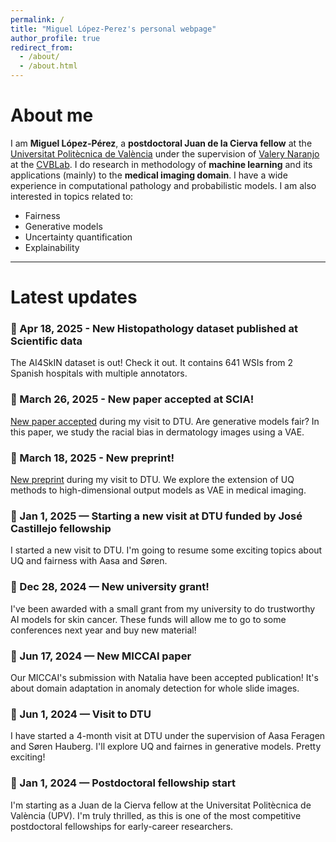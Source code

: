 ```yaml
---
permalink: /
title: "Miguel López-Perez's personal webpage"
author_profile: true
redirect_from: 
  - /about/
  - /about.html
---
```


# About me

I am **Miguel López-Pérez**, a **postdoctoral Juan de la Cierva fellow** at the [Universitat Politècnica de València](https://github.com/academicpages/academicpages.github.io) under the supervision of [Valery Naranjo](https://www.upv.es/ficha-personal/vnaranjo) at the [CVBLab](https://www.cvblab.webs.upv.es/en/home/). I do research in methodology of **machine learning** and its applications (mainly) to the **medical imaging domain**. I have a wide experience in computational pathology and probabilistic models. I am also interested in topics related to:
- Fairness 
- Generative models
- Uncertainty quantification
- Explainability

---

# Latest updates

### 📅 Apr 18, 2025 - New Histopathology dataset published at Scientific data
The AI4SkIN dataset is out! Check it out. It contains 641 WSIs from 2 Spanish hospitals with
multiple annotators.

### 📅 March 26, 2025 - New paper accepted at SCIA!
[New paper accepted](https://arxiv.org/abs/2501.11752) during my visit to DTU. Are generative models fair? In this paper, we study the racial bias in dermatology images using a VAE.

### 📅 March 18, 2025 - New preprint!
[New preprint](https://arxiv.org/abs/2503.17477) during my visit to DTU. We explore the extension of UQ methods to high-dimensional output models as VAE in medical imaging.

### 📅 Jan 1, 2025 — Starting a new visit at DTU funded by José Castillejo fellowship
I started a new visit to DTU. I'm going to resume some exciting topics about UQ and fairness with Aasa and Søren. 

### 📅 Dec 28, 2024 — New university grant!
I've been awarded with a small grant from my university to do trustworthy AI models for skin cancer. These funds will allow me to go to some conferences next year and buy new material!

### 📅 Jun 17, 2024 — New MICCAI paper
Our MICCAI's submission with Natalia have been accepted publication! It's about domain adaptation in anomaly detection for whole slide images.

### 📅 Jun 1, 2024 — Visit to DTU
I have started a 4-month visit at DTU under the supervision of Aasa Feragen and Søren Hauberg. I'll explore UQ and fairnes in generative models. Pretty exciting!

### 📅 Jan 1, 2024 — Postdoctoral fellowship start
I'm starting as a Juan de la Cierva fellow at the Universitat Politècnica de València (UPV).
I'm truly thrilled, as this is one of the most competitive postdoctoral fellowships for early-career researchers.